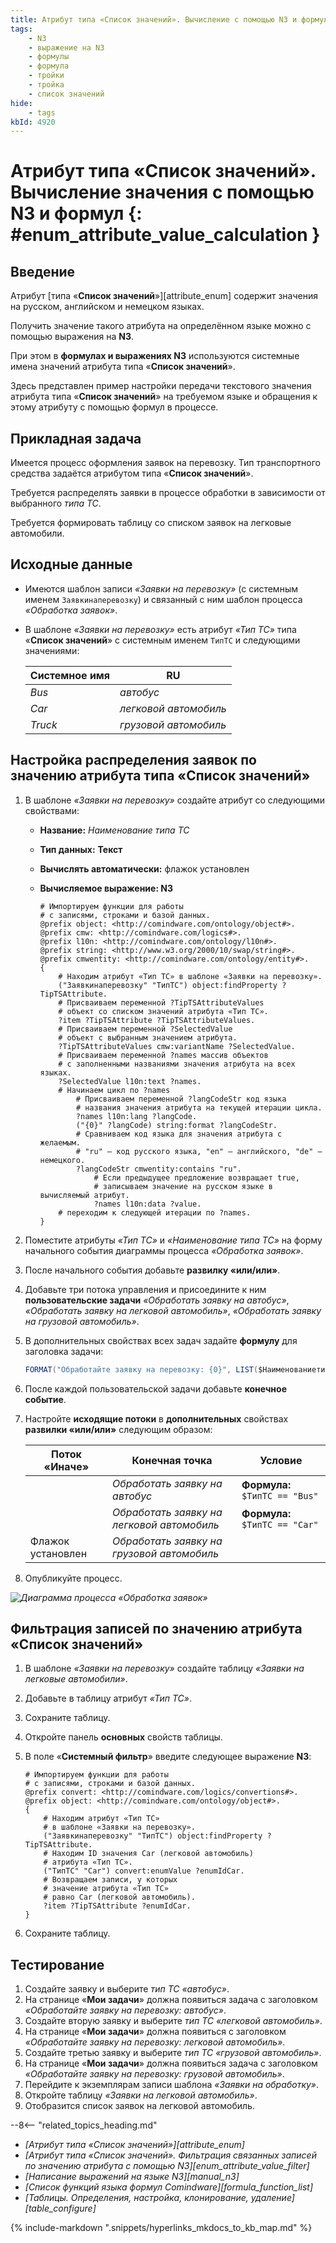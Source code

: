 ```yaml
---
title: Атрибут типа «Список значений». Вычисление с помощью N3 и формул
tags:
    - N3
    - выражение на N3
    - формулы
    - формула
    - тройки
    - тройка
    - список значений
hide:
    - tags
kbId: 4920
---
```


# Атрибут типа «Список значений». Вычисление значения с помощью N3 и формул {: #enum_attribute_value_calculation }

## Введение

Атрибут [типа «**Список значений**»][attribute_enum] содержит значения на русском, английском и немецком языках.

Получить значение такого атрибута на определённом языке можно с помощью выражения на **N3**.

При этом в **формулах и выражениях N3** используются системные имена значений атрибута типа «**Список значений**».

Здесь представлен пример настройки передачи текстового значения атрибута типа «**Список значений**» на требуемом языке и обращения к этому атрибуту с помощью формул в процессе.

## Прикладная задача

Имеется процесс оформления заявок на перевозку. Тип транспортного средства задаётся атрибутом типа «**Список значений**».

Требуется распределять заявки в процессе обработки в зависимости от выбранного _типа ТС_.

Требуется формировать таблицу со списком заявок на легковые автомобили.

## Исходные данные

- Имеются шаблон записи _«Заявки на перевозку»_ (с системным именем `Заявкинаперевозку`) и связанный с ним шаблон процесса _«Обработка заявок»_.
- В шаблоне _«Заявки на перевозку»_ есть атрибут _«Тип ТС»_ типа «**Список значений**» с системным именем `ТипТС` и следующими значениями:

    | Системное имя |  RU                    |
    | ------------- |  --------------------- |
    | _Bus_         |  _автобус_             |
    | _Car_         |  _легковой автомобиль_ |
    | _Truck_       |  _грузовой автомобиль_ |

## Настройка распределения заявок по значению атрибута типа «Список значений»

1. В шаблоне _«Заявки на перевозку»_ создайте атрибут со следующими свойствами:

    - **Название:** _Наименование типа ТС_
    - **Тип данных:** **Текст**
    -  **Вычислять автоматически:** флажок установлен
    -  **Вычисляемое выражение: N3**

        ``` turtle
        # Импортируем функции для работы
        # с записями, строками и базой данных.
        @prefix object: <http://comindware.com/ontology/object#>.
        @prefix cmw: <http://comindware.com/logics#>.
        @prefix l10n: <http://comindware.com/ontology/l10n#>.
        @prefix string: <http://www.w3.org/2000/10/swap/string#>.
        @prefix cmwentity: <http://comindware.com/ontology/entity#>.
        {
            # Находим атрибут «Тип ТС» в шаблоне «Заявки на перевозку».
            ("Заявкинаперевозку" "ТипТС") object:findProperty ?TipTSAttribute.
            # Присваиваем переменной ?TipTSAttributeValues
            # объект со списком значений атрибута «Тип ТС».
            ?item ?TipTSAttribute ?TipTSAttributeValues.
            # Присваиваем переменной ?SelectedValue 
            # объект с выбранным значением атрибута.
            ?TipTSAttributeValues cmw:variantName ?SelectedValue.
            # Присваиваем переменной ?names массив объектов
            # с заполненными названиями значения атрибута на всех языках.
            ?SelectedValue l10n:text ?names.
            # Начинаем цикл по ?names
                # Присваиваем переменной ?langCodeStr код языка
                # названия значения атрибута на текущей итерации цикла.
                ?names l10n:lang ?langCode.
                ("{0}" ?langCode) string:format ?langCodeStr.
                # Сравниваем код языка для значения атрибута с желаемым.
                # "ru" — код русского языка, "en" — английского, "de" — немецкого.
                ?langCodeStr cmwentity:contains "ru".
                    # Если предыдущее предложение возвращает true,
                    # записываем значение на русском языке в вычисляемый атрибут.     
                    ?names l10n:data ?value.
            # переходим к следующей итерации по ?names.
        }
        ```

2. Поместите атрибуты _«Тип ТС»_ и _«Наименование типа ТС»_ на форму начального события диаграммы процесса _«Обработка заявок»_.
3. После начального события добавьте **развилку «или/или»**.
4. Добавьте три потока управления и присоедините к ним **пользовательские задачи** _«Обработать заявку на автобус»_, _«Обработать заявку на легковой автомобиль»_, _«Обработать заявку на грузовой автомобиль»_.
5. В дополнительных свойствах всех задач задайте **формулу** для заголовка задачи:

    ``` cs
    FORMAT("Обработайте заявку на перевозку: {0}", LIST($НаименованиетипаТС))
    ```

6. После каждой пользовательской задачи добавьте **конечное событие**.
7. Настройте **исходящие потоки** в **дополнительных** свойствах **развилки «или/или»** следующим образом:

    | Поток «Иначе»     | Конечная точка                             | Условие                                                                       |
    | ----------------- | ------------------------------------------ | ----------------------------------------------------------------------------- |
    |                   | _Обработать заявку на автобус_             | **Формула:** `$ТипТС == "Bus"` |
    |                   | _Обработать заявку на легковой автомобиль_  | **Формула:** `$ТипТС == "Car"` |
    | Флажок установлен | _Обработать заявку на грузовой автомобиль_ |             |

8. Опубликуйте процесс.

_![Диаграмма процесса «Обработка заявок»](img/enum_attribute_value_calculation_diagram.png)_

## Фильтрация записей по значению атрибута «Список значений»

1. В шаблоне _«Заявки на перевозку»_ создайте таблицу _«Заявки на легковые автомобили»_.
2. Добавьте в таблицу атрибут _«Тип ТС»_.
3. Сохраните таблицу.
4. Откройте панель **основных** свойств таблицы.
5. В поле «**Системный фильтр**» введите следующее выражение **N3**:

    ``` turtle
    # Импортируем функции для работы
    # с записями, строками и базой данных.
    @prefix convert: <http://comindware.com/logics/convertions#>.
    @prefix object: <http://comindware.com/ontology/object#>.
    {
        # Находим атрибут «Тип ТС»
        # в шаблоне «Заявки на перевозку».
        ("Заявкинаперевозку" "ТипТС") object:findProperty ?TipTSAttribute.
        # Находим ID значения Car (легковой автомобиль)
        # атрибута «Тип ТС».
        ("ТипТС" "Car") convert:enumValue ?enumIdCar.
        # Возвращаем записи, у которых 
        # значение атрибута «Тип ТС»
        # равно Car (легковой автомобиль).
        ?item ?TipTSAttribute ?enumIdCar.
    }
    ```

6. Сохраните таблицу.

## Тестирование

1. Создайте заявку и выберите _тип ТС_ _«автобус»_.
2. На странице «**Мои задачи**» должна появиться задача с заголовком _«Обработайте заявку на перевозку: автобус»_.
3. Создайте вторую заявку и выберите _тип ТС_ _«легковой автомобиль»_.
4. На странице «**Мои задачи**» должна появиться с заголовком _«Обработайте заявку на перевозку: легковой автомобиль»_.
5. Создайте третью заявку и выберите _тип ТС_ _«грузовой автомобиль»_.
6. На странице «**Мои задачи**» должна появиться задача с заголовком _«Обработайте заявку на перевозку: грузовой автомобиль»_.
7. Перейдите к экземплярам записи шаблона _«Заявки на обработку»_.
8. Откройте таблицу _«Заявки на легковой автомобиль»_.
9. Отобразится список заявок на легковой автомобиль.

<div class="relatedTopics" markdown="block">

--8<-- "related_topics_heading.md"

- _[Атрибут типа «Список значений»][attribute_enum]_
- _[Атрибут типа «Список значений». Фильтрация связанных записей по значению атрибута с помощью N3][enum_attribute_value_filter]_
- _[Написание выражений на языке N3][manual_n3]_
- _[Список функций языка формул Comindware][formula_function_list]_
- _[Таблицы. Определения, настройка, клонирование, удаление][table_configure]_

</div>

{% include-markdown ".snippets/hyperlinks_mkdocs_to_kb_map.md" %}
